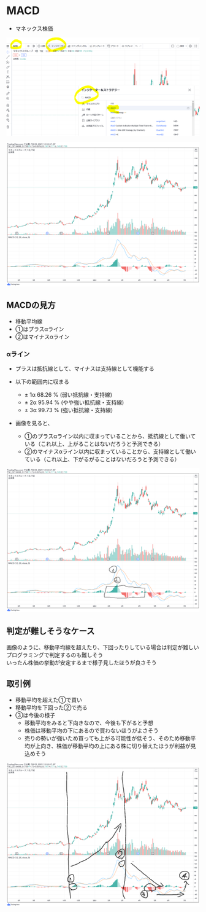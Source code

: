 # MACD

- マネックス株価

![image000](images/8698-MACD-000.png)

![image001](images/8698-MACD-001.png)

## MACDの見方
- 移動平均線
- ①はプラスαライン
- ②はマイナスαライン

### αライン
- プラスは抵抗線として、マイナスは支持線として機能する
- 以下の範囲内に収まる
  - ± 1α 68.26 % (弱い抵抗線・支持線)
  - ± 2α 95.94 % (やや強い抵抗線・支持線)
  - ± 3α 99.73 % (強い抵抗線・支持線)

- 画像を見ると、
  - ①のプラスαライン以内に収まっていることから、抵抗線として働いている（これ以上、上がることはないだろうと予測できる）
  - ②のマイナスαライン以内に収まっていることから、支持線として働いている（これ以上、下がるがることはないだろうと予測できる）

![image002](images/8698-MACD-002.png)

## 判定が難しそうなケース

画像のように、移動平均線を超えたり、下回ったりしている場合は判定が難しい  
プログラミングで判定するのも難しそう  
いったん株価の挙動が安定するまで様子見したほうが良さそう


## 取引例
- 移動平均を超えた①で買い
- 移動平均を下回った②で売る 
- ③は今後の様子
  - 移動平均をみると下向きなので、今後も下がると予想
  - 株価は移動平均の下にあるので買わないほうがよさそう
  - 売りの勢いが強いため買っても上がる可能性が低そう、そのため移動平均が上向き、株価が移動平均の上にある株に切り替えたほうが利益が見込めそう

![image003](images/8698-MACD-003.png)
